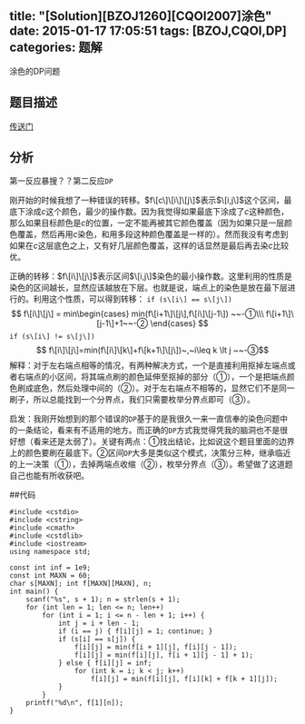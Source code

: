 title: "[Solution][BZOJ1260][CQOI2007]涂色"
date: 2015-01-17 17:05:51
tags: [BZOJ,CQOI,DP]
categories: 题解
---
涂色的DP问题
<!--more-->
## 题目描述
[传送门](http://www.lydsy.com/JudgeOnline/problem.php?id=1260)

## 分析
第一反应暴搜？？第二反应`DP`

刚开始的时候我想了一种错误的转移。$f\[c\]\[i\]\[j\]$表示$\[i,j\]$这个区间，最底下涂成$c$这个颜色，最少的操作数。因为我觉得如果最底下涂成了$c$这种颜色，那么如果目标颜色是$c$的位置，一定不能再被其它颜色覆盖（因为如果只是一层颜色覆盖，然后再用$c$染色，和用多段这种颜色覆盖是一样的）。然而我没有考虑到如果在$c$这层底色之上，又有好几层颜色覆盖，这样的话显然是最后再去染$c$比较优。

正确的转移：$f\[i\]\[j\]$表示区间$\[i,j\]$染色的最小操作数。这里利用的性质是染色的区间越长，显然应该越放在下层。也就是说，端点上的染色是放在最下层进行的。利用这个性质，可以得到转移：
`if (s\[i\] == s\[j\])`
$$
f\[i\]\[j\] = min\begin{cases}
min(f\[i+1\]\[j\],f\[i\]\[j-1\]) ~~-①\\\
f\[i+1\]\[j-1\]+1~~-②
\end{cases} 
$$
`if (s\[i\] != s\[j\])`
$$ f\[i\]\[j\]=min(f\[i\]\[k\]+f\[k+1\]\[j\])~,~i\leq k \lt j ~~-③$$
解释：对于左右端点相等的情况，有两种解决方式，一个是直接利用抠掉左端点或者右端点的小区间，将其端点刷的颜色延伸至抠掉的部分（①），一个是把端点颜色刷成底色，然后处理中间的（②）。对于左右端点不相等的，显然它们不是同一刷子，所以总能找到一个分界点，我们只需要枚举分界点即可（③）。

启发：我刚开始想到的那个错误的`DP`基于的是我很久一来一直信奉的染色问题中的一条结论，看来有不适用的地方。而正确的`DP`方式我觉得凭我的脑洞也不是很好想（看来还是太弱了）。关键有两点：①找出结论，比如说这个题目里面的边界上的颜色要刷在最底下。②区间`DP`大多是类似这个模式，决策分三种，继承临近的上一决策（①），去掉两端点收缩（②），枚举分界点（③）。希望做了这道题自己也能有所收获吧。

##代码
```
#include <cstdio>
#include <cstring>
#include <cmath>
#include <cstdlib>
#include <iostream>
using namespace std;
 
const int inf = 1e9;
const int MAXN = 60;
char s[MAXN]; int f[MAXN][MAXN], n;
int main() {
    scanf("%s", s + 1); n = strlen(s + 1);
    for (int len = 1; len <= n; len++)
        for (int i = 1; i <= n - len + 1; i++) {
            int j = i + len - 1;
            if (i == j) { f[i][j] = 1; continue; }
            if (s[i] == s[j]) {
                f[i][j] = min(f[i + 1][j], f[i][j - 1]);
                f[i][j] = min(f[i][j], f[i + 1][j - 1] + 1);
            } else { f[i][j] = inf;
                for (int k = i; k < j; k++)
                    f[i][j] = min(f[i][j], f[i][k] + f[k + 1][j]);
            }
        }
    printf("%d\n", f[1][n]);
}
```